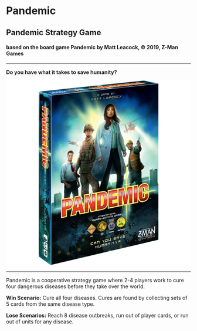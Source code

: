 # Pandemic
## Pandemic Strategy Game

#### based on the board game Pandemic by Matt Leacock, &copy; 2019, Z-Man Games
___
**Do you have what it takes to save humanity?**

![Pandemic Box](/img/pandemic_box.png)
___
Pandemic is a cooperative strategy game where 2-4 players work to cure four dangerous diseases before they take over the world. 

**Win Scenario:** Cure all four diseases. Cures are found by collecting sets of 5 cards from the same disease type.

**Lose Scenarios:** Reach 8 disease outbreaks, run out of player cards, or run out of units for any disease.

